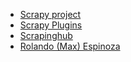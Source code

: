 ﻿- [Scrapy project](https://github.com/scrapy)
- [Scrapy Plugins](https://github.com/scrapy-plugins)
- [Scrapinghub](https://github.com/scrapinghub)
- [Rolando (Max) Espinoza](https://github.com/rolando)